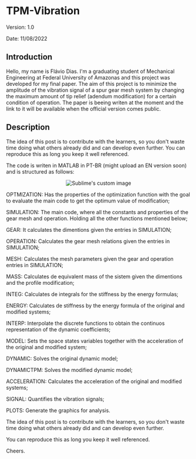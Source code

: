# TPM-Vibration 
  Version: 1.0
  
  Date: 11/08/2022

## Introduction
  Hello, my name is Flávio Dias. I'm a graduating student of Mechanical Engineering at Federal University of Amazonas and this project was developed for my final paper. The aim of this project is to minimize the amplitude of the vibration signal of a spur gear mesh system by changing the maximum amount of tip relief (adendum modification) for a certain condition of operation. The paper is beeing writen at the moment and the link to it will be available when the official version comes public.

## Description
  The idea of this post is to contribute with the learners, so you don't waste time doing what others already did and can develop even further. You can reproduce this as long you keep it well referenced.
  
  The code is writen in MATLAB in PT-BR (might upload an EN version soon) and is structured as follows:
  
  <p align="center">
  <img src="https://i.imgur.com/dvw1BfP.png" alt="Sublime's custom image"/>
  </p>
  
  OPTMIZATION: Has the properties of the optimization function with the goal to evaluate the main code to get the optimum value of modification;
  
  SIMULATION: The main code, where all the constants and properties of the gear mesh and operation. Holding all the other functions mentioned below;
  
  GEAR: It calculates the dimentions given the entries in SIMULATION;
  
  OPERATION: Calculates the gear mesh relations given the entries in SIMULATION;
  
  MESH: Calculates the mesh parameters given the gear and operation entries in SIMULATION;
  
  MASS: Calculates de equivalent mass of the sistem given the dimentions and the profile modification;
  
  INTEG: Calculates de integrals for the stiffness by the energy formulas;
  
  ENERGY: Calculates de stiffness by the energy formula of the original and modified systems;
  
  INTERP: Interpolate the discrete functions to obtain the continuos representation of the dynamic coefficients;
  
  MODEL: Sets the space states variables together with the acceleration of the original and modified system;
  
  DYNAMIC: Solves the original dynamic model;
  
  DYNAMICTPM: Solves the modified dynamic model;
  
  ACCELERATION: Calculates the acceleration of the original and modified systems;
  
  SIGNAL: Quantifies the vibration signals;
  
  PLOTS: Generate the graphics for analysis.
  
  
  The idea of this post is to contribute with the learners, so you don't waste time doing what others already did and can develop even further.
  
  You can reproduce this as long you keep it well referenced.
  
  Cheers.
